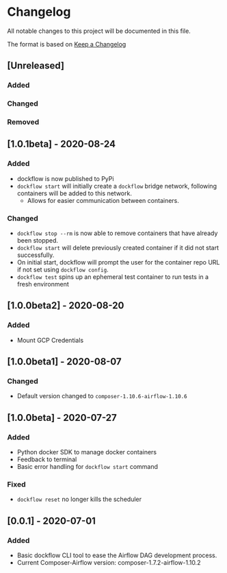 # Changelog

All notable changes to this project will be documented in this file.

The format is based on [Keep a Changelog](https://keepachangelog.com/en/1.0.0/)

## [Unreleased]
### Added
### Changed
### Removed

## [1.0.1beta] - 2020-08-24
### Added
- dockflow is now published to PyPi
- `dockflow start` will initially create a `dockflow` bridge network, following containers will be added to this network.
    - Allows for easier communication between containers.

### Changed
- `dockflow stop --rm` is now able to remove containers that have already been stopped.
- `dockflow start` will delete previously created container if it did not start successfully.
- On initial start, dockflow will prompt the user for the container repo URL if not set using `dockflow config`.
- `dockflow test` spins up an ephemeral test container to run tests in a fresh environment

## [1.0.0beta2] - 2020-08-20
### Added
- Mount GCP Credentials

## [1.0.0beta1] - 2020-08-07
### Changed
- Default version changed to `composer-1.10.6-airflow-1.10.6`

## [1.0.0beta] - 2020-07-27
### Added
- Python docker SDK to manage docker containers
- Feedback to terminal
- Basic error handling for `dockflow start` command

### Fixed
- `dockflow reset` no longer kills the scheduler

## [0.0.1] - 2020-07-01
### Added
- Basic dockflow CLI tool to ease the Airflow DAG development process.
- Current Composer-Airflow version: composer-1.7.2-airflow-1.10.2